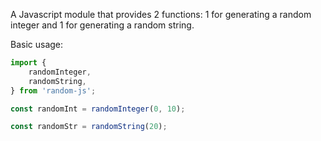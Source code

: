 A Javascript module that provides 2 functions: 1 for generating a random 
integer and 1 for generating a random string.

Basic usage:

```js
import {
    randomInteger,
    randomString,
} from 'random-js';

const randomInt = randomInteger(0, 10);

const randomStr = randomString(20);
```
